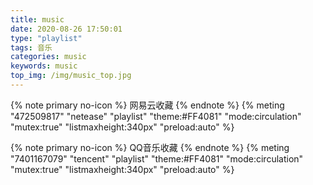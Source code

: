 ```yaml
---
title: music
date: 2020-08-26 17:50:01
type: "playlist"
tags: 音乐
categories: music
keywords: music
top_img: /img/music_top.jpg
---
```

{% note primary no-icon %}
网易云收藏
{% endnote %}
{% meting "472509817" "netease" "playlist" "theme:#FF4081" "mode:circulation" "mutex:true" "listmaxheight:340px" "preload:auto" %}

{% note primary no-icon %}
QQ音乐收藏
{% endnote %}
{% meting "7401167079" "tencent" "playlist" "theme:#FF4081" "mode:circulation" "mutex:true" "listmaxheight:340px" "preload:auto" %}
